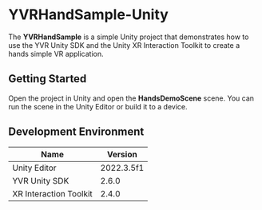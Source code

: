 # YVRHandSample-Unity
The **YVRHandSample** is a simple Unity project that demonstrates how to use the YVR Unity SDK and the Unity XR Interaction Toolkit to create a hands simple VR application.

## Getting Started
Open the project in Unity and open the **HandsDemoScene** scene. You can run the scene in the Unity Editor or build it to a device.

## Development Environment
| **Name** | **Version** |
| ----  |  ----      |
| Unity Editor | 2022.3.5f1 |
| YVR Unity SDK | 2.6.0 |
| XR Interaction Toolkit | 2.4.0 |